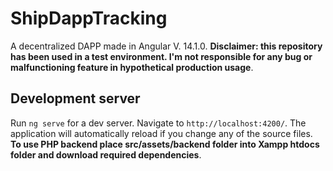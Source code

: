 # ShipDappTracking

A decentralized DAPP made in Angular V. 14.1.0. **Disclaimer: this repository has been used in a test environment. I'm not responsible for any bug or malfunctioning feature in hypothetical production usage**. 

## Development server

Run `ng serve` for a dev server. Navigate to `http://localhost:4200/`. The application will automatically reload if you change any of the source files. **To use PHP backend place src/assets/backend folder into Xampp htdocs folder and download required dependencies**.
